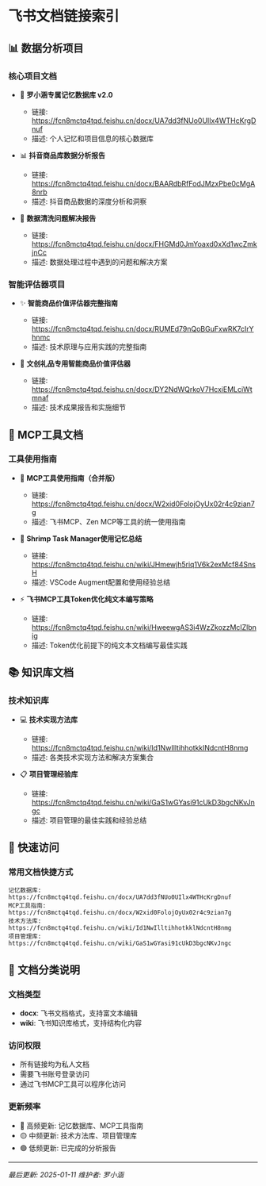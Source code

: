 # 飞书文档链接索引

## 📊 数据分析项目

### 核心项目文档
- 🧠 **罗小涵专属记忆数据库 v2.0**
  - 链接: https://fcn8mctq4tqd.feishu.cn/docx/UA7dd3fNUo0UIlx4WTHcKrgDnuf
  - 描述: 个人记忆和项目信息的核心数据库

- 📊 **抖音商品库数据分析报告**
  - 链接: https://fcn8mctq4tqd.feishu.cn/docx/BAARdbRfFodJMzxPbe0cMgA8nrb
  - 描述: 抖音商品数据的深度分析和洞察

- 🎉 **数据清洗问题解决报告**
  - 链接: https://fcn8mctq4tqd.feishu.cn/docx/FHGMd0JmYoaxd0xXd1wcZmkjnCc
  - 描述: 数据处理过程中遇到的问题和解决方案

### 智能评估器项目
- ✨ **智能商品价值评估器完整指南**
  - 链接: https://fcn8mctq4tqd.feishu.cn/docx/RUMEd79nQoBGuFxwRK7cIrYhnmc
  - 描述: 技术原理与应用实践的完整指南

- 🎨 **文创礼品专用智能商品价值评估器**
  - 链接: https://fcn8mctq4tqd.feishu.cn/docx/DY2NdWQrkoV7HcxiEMLciWtmnaf
  - 描述: 技术成果报告和实施细节

## 🔧 MCP工具文档

### 工具使用指南
- 🔧 **MCP工具使用指南（合并版）**
  - 链接: https://fcn8mctq4tqd.feishu.cn/docx/W2xid0FolojOyUx02r4c9zian7g
  - 描述: 飞书MCP、Zen MCP等工具的统一使用指南

- 🧠 **Shrimp Task Manager使用记忆总结**
  - 链接: https://fcn8mctq4tqd.feishu.cn/wiki/JHmewjh5riq1V6k2exMcf84SnsH
  - 描述: VSCode Augment配置和使用经验总结

- ⚡ **飞书MCP工具Token优化纯文本编写策略**
  - 链接: https://fcn8mctq4tqd.feishu.cn/wiki/HweewgAS3i4WzZkozzMcIZlbnig
  - 描述: Token优化前提下的纯文本文档编写最佳实践

## 📚 知识库文档

### 技术知识库
- 💻 **技术实现方法库**
  - 链接: https://fcn8mctq4tqd.feishu.cn/wiki/Id1NwIlltihhotkklNdcntH8nmg
  - 描述: 各类技术实现方法和解决方案集合

- 📋 **项目管理经验库**
  - 链接: https://fcn8mctq4tqd.feishu.cn/wiki/GaS1wGYasi91cUkD3bgcNKvJngc
  - 描述: 项目管理的最佳实践和经验总结

## 🔗 快速访问

### 常用文档快捷方式
```
记忆数据库: https://fcn8mctq4tqd.feishu.cn/docx/UA7dd3fNUo0UIlx4WTHcKrgDnuf
MCP工具指南: https://fcn8mctq4tqd.feishu.cn/docx/W2xid0FolojOyUx02r4c9zian7g
技术方法库: https://fcn8mctq4tqd.feishu.cn/wiki/Id1NwIlltihhotkklNdcntH8nmg
项目管理库: https://fcn8mctq4tqd.feishu.cn/wiki/GaS1wGYasi91cUkD3bgcNKvJngc
```

## 📝 文档分类说明

### 文档类型
- **docx**: 飞书文档格式，支持富文本编辑
- **wiki**: 飞书知识库格式，支持结构化内容

### 访问权限
- 所有链接均为私人文档
- 需要飞书账号登录访问
- 通过飞书MCP工具可以程序化访问

### 更新频率
- 🔴 高频更新: 记忆数据库、MCP工具指南
- 🟡 中频更新: 技术方法库、项目管理库
- 🟢 低频更新: 已完成的分析报告

---
*最后更新: 2025-01-11*
*维护者: 罗小涵*
